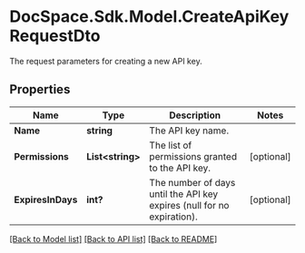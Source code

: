 # DocSpace.Sdk.Model.CreateApiKeyRequestDto
The request parameters for creating a new API key.

## Properties

Name | Type | Description | Notes
------------ | ------------- | ------------- | -------------
**Name** | **string** | The API key name. | 
**Permissions** | **List&lt;string&gt;** | The list of permissions granted to the API key. | [optional] 
**ExpiresInDays** | **int?** | The number of days until the API key expires (null for no expiration). | [optional] 

[[Back to Model list]](../README.md#documentation-for-models) [[Back to API list]](../README.md#documentation-for-api-endpoints) [[Back to README]](../README.md)

